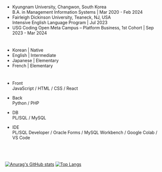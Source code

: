 # 
- Kyungnam University, Changwon, South Korea </br>
  B.A. in Management Information Systems | Mar 2020 - Feb 2024
- Fairleigh Dickinson University, Teaneck, NJ, USA </br>
  Intensive English Language Program | Jul 2023
- USG Coding Open Meta Campus – Platform Business, 1st Cohort | Sep 2023 - Mar 2024
  
# 
- Korean | Native
- English | Intermediate
- Japanese | Elementary
- French | Elementary
  
#
- Front </br>
  JavaScript / HTML / CSS / React
  
- Back </br>
  Python / PHP
  
- DB </br>
  PL/SQL / MySQL
  
- IDE </br>
  PL/SQL Developer / Oracle Forms / MySQL Workbench / Google Colab / VS Code

#
</br>

[![Anurag's GitHub stats](https://github-readme-stats.vercel.app/api?username=isabella0214&show_icons=true&theme=graywhite)](https://github.com/anuraghazra/github-readme-stats)
[![Top Langs](https://github-readme-stats.vercel.app/api/top-langs/?username=isabella0214)](https://github.com/anuraghazra/github-readme-stats)
